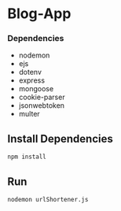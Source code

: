 <h1>Blog-App</h1>

<h3>Dependencies</h3>
<ul>
  <li>nodemon</li>
  <li>ejs</li>
  <li>dotenv</li>
  <li>express</li>
  <li>mongoose</li>
  <li>cookie-parser</li>
  <li>jsonwebtoken</li>
  <li>multer</li>
</ul>

## Install Dependencies

```bash
npm install 
```

## Run

```bash
nodemon urlShortener.js
```

